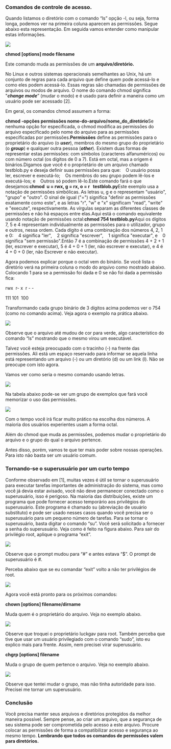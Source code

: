 ### Comandos de controle de acesso.

Quando listamos o diretório com o comando “ls” opção -l, ou seja, forma longa, podemos ver na primeira coluna aparecem as permissões. Segue abaixo esta representação. Em seguida vamos entender como manipular estas informações.

[![](https://img.uninove.br/static/0/0/0/0/0/0/0/8/3/6/7/836758/36600.png)](https://img.uninove.br/static/0/0/0/0/0/0/0/8/3/6/7/836758/36600.png)

**chmod [options] mode filename**

Este comando muda as permissões de um **arquivo/diretório.**

No Linux e outros sistemas operacionais semelhantes ao Unix, há um conjunto de regras para cada arquivo que define quem pode acessá-lo e como eles podem acessá-lo. Essas regras são chamadas de permissões de arquivos ou modos de arquivo. O nome do comando chmod significa "_**change mode**_” (mudar o modo) e é usado para definir a maneira como um usuário pode ser acessado [2].

Em geral, os comandos chmod assumem a forma:

**chmod -opções permissões nome-do-arquivo/nome_do_diretório**Se nenhuma opção for especificada, o chmod modifica as permissões do arquivo especificado pelo nome do arquivo para as permissões especificadas por permissões.**Permissões** define as permissões para o proprietário do arquivo (o _**user**_), membros do mesmo grupo do proprietário (o _**group**_) e qualquer outra pessoa (_**other**_). Existem duas formas de representar estas permissões: com símbolos (caracteres alfanuméricos) ou com número octal (os dígitos de 0 a 7). Está em octal, mas a origem é binários.Digamos que você é o proprietário de um arquivo chamado testblob.py e deseja definir suas permissões para que:    O usuário possa ler, escrever e executá-lo;    Os membros do seu grupo podem lê-los e executá-los; e    Outros só podem lê-lo.Este comando fará o que desejamos:**chmod  u = rwx, g = rx, o = r   testblob.py**Este exemplo usa a notação de permissões simbólicas. As letras u, g e o representam "usuário", "grupo" e "outro". O sinal de igual ("=") significa "definir as permissões exatamente como este", e as letras "r", "w" e "x" significam "read", "write" e "execute", respectivamente. As vírgulas separam as diferentes classes de permissões e não há espaços entre elas.Aqui está o comando equivalente usando notação de permissões octal:**chmod 754 testblob.py**Aqui os dígitos 7, 5 e 4 representam individualmente as permissões para o utilizador, grupo e outros, nessa ordem. Cada dígito é uma combinação dos números 4, 2, 1 e 0:    4 significa "ler",    2 significa "escrever",    1 significa "executar", e    0 significa "sem permissão".Então 7 é a combinação de permissões 4 + 2 + 1 (ler, escrever e executar), 5 é 4 + 0 + 1 (ler, não escrever e executar), e 4 é 4 + 0 + 0 (ler, não Escrever e não executar).

Agora podemos explicar porque o octal vem do binário. Se você lista o diretório verá na primeira coluna o modo do arquivo como mostrado abaixo. Colocando 1 para se a permissão foi dada e 0 se não foi dada a permissão fica:

rwx  r- x  r - -

111 101  100

Transformando cada grupo binário de 3 dígitos acima podemos ver o 754 (como no comando acima). Veja agora o exemplo na prática abaixo.

[![](https://img.uninove.br/static/0/0/0/0/0/0/0/8/3/6/8/836837/36602.png)](https://img.uninove.br/static/0/0/0/0/0/0/0/8/3/6/8/836837/36602.png)

Observe que o arquivo até mudou de cor para verde, algo característico do comando “ls” mostrando que o mesmo virou um executável.

Talvez você esteja preocupado com o tracinho (-) na frente das permissões. Ali está um espaço reservado para informar se aquela linha está representando um arquivo (-) ou um diretório (d) ou um link (l). Não se preocupe com isto agora.

Vamos ver como seria o mesmo comando usando letras.

[![](https://img.uninove.br/static/0/0/0/0/0/0/0/8/3/6/8/836841/36603.png)](https://img.uninove.br/static/0/0/0/0/0/0/0/8/3/6/8/836841/36603.png)

Na tabela abaixo pode-se ver um grupo de exemplos que fará você memorizar o uso das permissões.

[![](https://img.uninove.br/static/0/0/0/0/0/0/0/8/7/4/3/874343/36604.png)](https://img.uninove.br/static/0/0/0/0/0/0/0/8/7/4/3/874343/36604.png)

Com o tempo você irá ficar muito prático na escolha dos números. A maioria dos usuários experientes usam a forma octal.

Além do chmod que muda as permissões, podemos mudar o proprietário do arquivo e o grupo do qual o arquivo pertence.

Antes disso, porém, vamos te que ter mais poder sobre nossas operações. Para isto não basta ser um usuário comum.

### Tornando-se o superusuário por um curto tempo

Conforme observado em [1], muitas vezes é útil se tornar o superusuário para executar tarefas importantes de administração do sistema, mas como você já devia estar avisado, você não deve permanecer conectado como o superusuário, isso é perigoso. Na maioria das distribuições, existe um programa que pode fornecer acesso temporário aos privilégios do superusuário. Este programa é chamado su (abreviação de usuário substituto) e pode ser usado nesses casos quando você precisa ser o superusuário para um pequeno número de tarefas. Para se tornar o superusuário, basta digitar o comando “su”. Você será solicitado a fornecer a senha do superusuário. Veja como é feito na figura abaixo. Para sair do privilégio root, aplique o programa “exit”.

[![](https://img.uninove.br/static/0/0/0/0/0/0/0/8/3/6/8/836870/36605.png)](https://img.uninove.br/static/0/0/0/0/0/0/0/8/3/6/8/836870/36605.png)

Observe que o prompt mudou para “#” e antes estava “$”. O prompt de superusuário é #.

Perceba abaixo que se eu comandar “exit” volto a não ter privilégios de root.

[![](https://img.uninove.br/static/0/0/0/0/0/0/0/8/3/6/8/836875/36606.png)](https://img.uninove.br/static/0/0/0/0/0/0/0/8/3/6/8/836875/36606.png)

Agora você está pronto para os próximos comandos:

**chown [options] filename/dirname**

Muda quem é o proprietário do arquivo. Veja no exemplo abaixo.

[![](https://img.uninove.br/static/0/0/0/0/0/0/0/8/3/6/8/836880/36607.png)](https://img.uninove.br/static/0/0/0/0/0/0/0/8/3/6/8/836880/36607.png)

Observe que troquei o proprietário luckgav para root. Também perceba que tive que usar um usuário privilegiado com o comando “sudo”, isto eu explico mais para frente. Assim, nem precisei virar superusuário.

**chgrp [options] filename**

Muda o grupo de quem pertence o arquivo. Veja no exemplo abaixo.

[![](https://img.uninove.br/static/0/0/0/0/0/0/0/8/3/6/8/836886/36608.png)](https://img.uninove.br/static/0/0/0/0/0/0/0/8/3/6/8/836886/36608.png)

Observe que tentei mudar o grupo, mas não tinha autoridade para isso. Precisei me tornar um superusuário.

### Conclusão

Você precisa manter seus arquivos e diretórios protegidos da melhor maneira possível. Sempre pense, ao criar um arquivo, que a segurança de seu sistema pode ser comprometida pelo acesso a este arquivo. Procure colocar as permissões de forma a compatibilizar acesso e segurança ao mesmo tempo. **Lembrando que todos os comandos de permissões valem para diretórios.**
